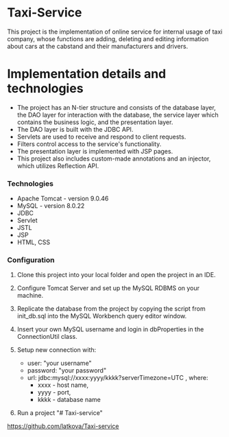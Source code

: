 # Taxi-Service

This project is the implementation of online service for internal usage of taxi company, whose functions are adding, deleting and editing information about cars at the cabstand and their manufacturers and drivers.

<h1>Implementation details and technologies</h1>

* The project has an N-tier structure and consists of the database layer, the DAO layer for interaction with the database, the service layer which contains the business logic, and the presentation layer.
* The DAO layer is built with the JDBC API.
* Servlets are used to receive and respond to client requests.
* Filters control access to the service's functionality.
* The presentation layer is implemented with JSP pages.
* This project also includes custom-made annotations and an injector, which utilizes Reflection API.

<h3>Technologies</h3>

- Apache Tomcat - version 9.0.46
- MySQL - version 8.0.22
- JDBC
- Servlet
- JSTL
- JSP
- HTML, CSS

<h3>Configuration</h3>

1. Clone this project into your local folder and open the project in an IDE.

2. Configure Tomcat Server and set up the MySQL RDBMS on your machine.

3. Replicate the database from the project by copying the script from init_db.sql into the MySQL Workbench query editor window.

4. Insert your own MySQL username and login in dbProperties in the ConnectionUtil class.

5. Setup new connection with:

    * user: "your username"
    * password: "your password"
    * url: jdbc:mysql://xxxx:yyyy/kkkk?serverTimezone=UTC , where:
        * xxxx - host name,
        * yyyy - port,
        * kkkk - database name
6. Run a project
"# Taxi-service" 


https://github.com/latkova/Taxi-service












